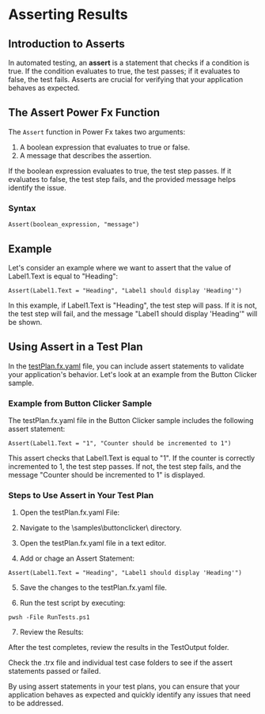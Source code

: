 # Asserting Results

## Introduction to Asserts

In automated testing, an **assert** is a statement that checks if a condition is true. If the condition evaluates to true, the test passes; if it evaluates to false, the test fails. Asserts are crucial for verifying that your application behaves as expected.

## The Assert Power Fx Function

The `Assert` function in Power Fx takes two arguments:
1. A boolean expression that evaluates to true or false.
2. A message that describes the assertion.

If the boolean expression evaluates to true, the test step passes. If it evaluates to false, the test step fails, and the provided message helps identify the issue.

### Syntax

```powerfx
Assert(boolean_expression, "message")
```

## Example

Let's consider an example where we want to assert that the value of Label1.Text is equal to "Heading":

```powerfx
Assert(Label1.Text = "Heading", "Label1 should display 'Heading'")
```

In this example, if Label1.Text is "Heading", the test step will pass. If it is not, the test step will fail, and the message "Label1 should display 'Heading'" will be shown.

## Using Assert in a Test Plan

In the [testPlan.fx.yaml](https://github.com/microsoft/PowerApps-TestEngine/blob/main/samples/buttonclicker/testPlan.fx.yaml) file, you can include assert statements to validate your application's behavior. Let's look at an example from the Button Clicker sample.

### Example from Button Clicker Sample

The testPlan.fx.yaml file in the Button Clicker sample includes the following assert statement:

```powerfx
Assert(Label1.Text = "1", "Counter should be incremented to 1")
```

This assert checks that Label1.Text is equal to "1". If the counter is correctly incremented to 1, the test step passes. If not, the test step fails, and the message "Counter should be incremented to 1" is displayed.

### Steps to Use Assert in Your Test Plan

1. Open the testPlan.fx.yaml File:

2. Navigate to the \samples\buttonclicker\ directory.

3. Open the testPlan.fx.yaml file in a text editor.

4. Add or chage an Assert Statement:

```powerfx
Assert(Label1.Text = "Heading", "Label1 should display 'Heading'")
```

5. Save the changes to the testPlan.fx.yaml file.

6. Run the test script by executing:

```pwsh
pwsh -File RunTests.ps1
```

7. Review the Results:

After the test completes, review the results in the TestOutput folder.

Check the .trx file and individual test case folders to see if the assert statements passed or failed.

By using assert statements in your test plans, you can ensure that your application behaves as expected and quickly identify any issues that need to be addressed.